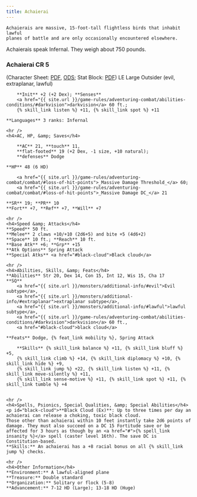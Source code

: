 ```yaml
---
title: Achaierai
---
```



    Achaierais are massive, 15-foot-tall flightless birds that inhabit lawful
    planes of battle and are only occasionally encountered elsewhere.

Achaierais speak Infernal. They weigh about 750 pounds.

<div id="base" class="stat-block">
    <h3>Achaierai CR 5</h3>
    (Character Sheet: <a href="{{ site.url }}/downloads/monsters/achaierai.pdf">PDF</a>, <a href="{{ site.url }}/downloads/monsters/achaierai.ods">ODS</a>; Stat Block: <a href="{{ site.url }}/downloads/monsters/achaierai-sb.pdf">PDF</a>)
    LE Large Outsider (evil, extraplanar, lawful)
    
        **Init** +2 (+2 Dex); **Senses**
        <a href="{{ site.url }}/game-rules/adventuring-combat/abilities-conditions/#darkvision">darkvision</a> 60 ft.;
        {% skill_link listen %} +11, {% skill_link spot %} +11
    
    **Languages** 3 ranks: Infernal

    <hr />
    <h4>AC, HP, &amp; Saves</h4>
    
        **AC** 21, **touch** 11,
        **flat-footed** 19 (+2 Dex, -1 size, +10 natural);
        **defenses** Dodge
    
    **HP** 48 (6 HD)
    
        <a href="{{ site.url }}/game-rules/adventuring-combat/combat/#loss-of-hit-points">_Massive Damage Threshold_</a> 60;
        <a href="{{ site.url }}/game-rules/adventuring-combat/combat/#loss-of-hit-points">_Massive Damage DC_</a> 21
    
    **SR** 19; **PR** 10
    **Fort** +7, **Ref** +7, **Will** +7

    <hr />
    <h4>Speed &amp; Attacks</h4>
    **Speed** 50 ft.
    **Melee** 2 claws +10/+10 (2d6+5) and bite +5 (4d6+2)
    **Space** 10 ft.; **Reach** 10 ft.
    **Base Atk** +6; **Grp** +15
    **Atk Options** Spring Attack
    **Special Atks** <a href="#black-cloud">Black cloud</a>

    <hr />
    <h4>Abilities, Skills, &amp; Feats</h4>
    **Abilities** Str 20, Dex 14, Con 15, Int 12, Wis 15, Cha 17
    **SQ**
        <a href="{{ site.url }}/monsters/additional-info/#evil">Evil subtype</a>,
        <a href="{{ site.url }}/monsters/additional-info/#extraplanar">extraplanar subtype</a>,
        <a href="{{ site.url }}/monsters/additional-info/#lawful">lawful subtype</a>,
        <a href="{{ site.url }}/game-rules/adventuring-combat/abilities-conditions/#darkvision">darkvision</a> 60 ft.,
        <a href="#black-cloud">black cloud</a>
    
    **Feats** Dodge, {% feat_link mobility %}, Spring Attack
    
        **Skills** {% skill_link balance %} +11, {% skill_link bluff %} +5,
        {% skill_link climb %} +14, {% skill_link diplomacy %} +10, {% skill_link hide %} +9,
        {% skill_link jump %} +22, {% skill_link listen %} +11, {% skill_link move-silently %} +11,
        {% skill_link sense-motive %} +11, {% skill_link spot %} +11, {% skill_link tumble %} +4
    

    <hr />
    <h4>Spells, Psionics, Special Qualities, &amp; Special Abilities</h4>
    <p id="black-cloud">**Black Cloud (Ex)**: Up to three times per day an achaierai can release a choking, toxic black cloud.
    Those other than achaierai within 10 feet instantly take 2d6 points of damage. They must also succeed on a DC 15 Fortitude save or be affected for 3 hours as though by an <a href="#">{% spell_link insanity %}</a> spell (caster level 16th). The save DC is Constitution-based. 
    **Skills:** An achaierai has a +8 racial bonus on all {% skill_link jump %} checks.

    <hr />
    <h4>Other Information</h4>
    **Environment:** A lawful-aligned plane
    **Treasure:** Double standard
    **Organization:** Solitary or flock (5-8)
    **Advancement:** 7-12 HD (Large); 13-18 HD (Huge)
</div>

